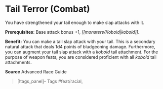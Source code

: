 ﻿---
cssclass: [feats]

---
# Tail Terror (Combat)

You have strengthened your tail enough to make slap attacks with it.

**Prerequisites:** Base attack bonus +1, _[[monsters/Kobold|kobold]]_.

**Benefit:** You can make a tail slap attack with your tail. This is a secondary natural attack that deals 1d4 points of bludgeoning damage. Furthermore, you can augment your tail slap attack with a _kobold_ tail attachment. For the purpose of weapon feats, you are considered proficient with all _kobold_ tail attachments.

**Source** Advanced Race Guide
>[!tags_panel]- Tags
> #feat/racial, 